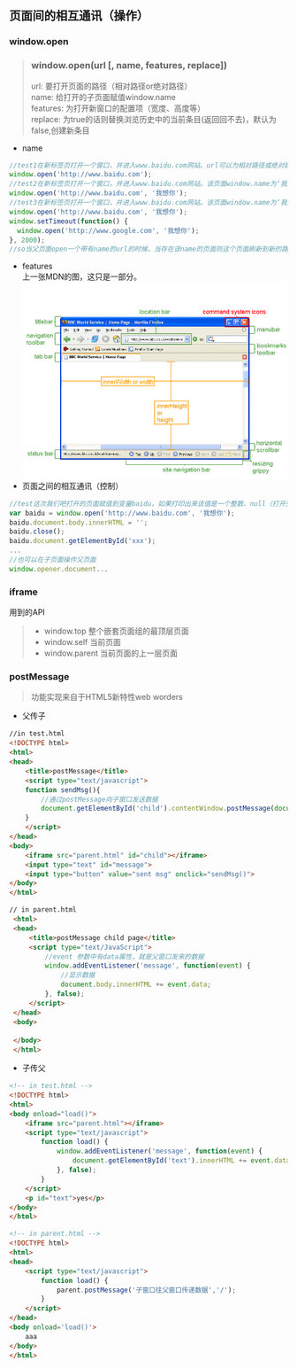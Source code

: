 ## 页面间的相互通讯（操作）
### window.open
> ### **window.open(url [, name, features, replace])**  
> url: 要打开页面的路径（相对路径or绝对路径）  
> name: 给打开的子页面赋值window.name  
> features: 为打开新窗口的配置项（宽度、高度等）  
> replace: 为true的话则替换浏览历史中的当前条目(返回回不去)，默认为false,创建新条目
* name  
```javascript
//test1在新标签页打开一个窗口，并进入www.baidu.com网站。url可以为相对路径或绝对路径
window.open('http://www.baidu.com');
//test2在新标签页打开一个窗口，并进入www.baidu.com网站。该页面window.name为‘我想你’
window.open('http://www.baidu.com', '我想你');
//test3在新标签页打开一个窗口，并进入www.baidu.com网站。该页面window.name为‘我想你’。2s后该页面继续跳转到www.google.com
window.open('http://www.baidu.com', '我想你');
window.setTimeout(function() {
  window.open('http://www.google.com', '我想你');
}, 2000);
//so当父页面open一个带有name的url的时候，当存在该name的页面则这个页面刷新到新的路径，当不存在该name的页面则新打开一个标签页，over。
```
* features  
上一张MDN的图，这只是一部分。
![](./image/window.open.gif)
* 页面之间的相互通讯（控制）
```javascript
//test这次我们吧打开的页面赋值到变量baidu，如果打印出来该值是一个整数、null（打开受阻，比如“Firefox阻止了此网站弹出一个窗口”）
var baidu = window.open('http://www.baidu.com', '我想你');
baidu.document.body.innerHTML = '';
baidu.close();
baidu.document.getElementById('xxx');
...
//也可以在子页面操作父页面
window.opener.document...
```
### iframe
用到的API
> * window.top 整个嵌套页面组的最顶层页面
> * window.self 当前页面
> * window.parent 当前页面的上一层页面
### postMessage
> 功能实现来自于HTML5新特性web worders
* 父传子
```html
//in test.html
<!DOCTYPE html>
<html>
<head>
    <title>postMessage</title>
    <script type="text/javascript">
    function sendMsg(){
        //通过postMessage向子窗口发送数据
        document.getElementById('child').contentWindow.postMessage(document.getElementById('message').value,'/');
    }
    </script>
</head>
<body>
    <iframe src="parent.html" id="child"></iframe>
    <input type="text" id="message">
    <input type="button" value="sent msg" onclick="sendMsg()">
</body>
</html>
```
```html
// in parent.html
 <html> 
 <head> 
     <title>postMessage child page</title> 
     <script type="text/JavaScript"> 
         //event 参数中有data属性，就是父窗口发来的数据
         window.addEventListener('message', function(event) {
             //显示数据
             document.body.innerHTML += event.data;
         }, false);
     </script> 
 </head> 
 <body> 
     
 </body> 
 </html>
```
* 子传父
```html
<!-- in test.html -->
<!DOCTYPE html>
<html>
<body onload="load()">
    <iframe src="parent.html"></iframe>
    <script type="text/javascript">
        function load() {
            window.addEventListener('message', function(event) {
                document.getElementById('text').innerHTML += event.data;
            }, false);
        }
    </script>
    <p id="text">yes</p>
</body>
</html>
```
```html
<!-- in parent.html -->
<!DOCTYPE html>
<html>
<head>
    <script type="text/javascript">
        function load() {
            parent.postMessage('子窗口往父窗口传递数据','/');
        }
    </script>
</head>
<body onload='load()'>
    aaa
</body>
</html>
```